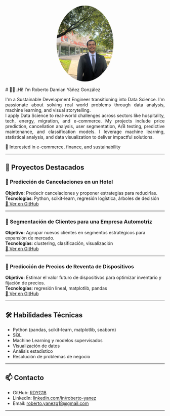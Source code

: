 <p align="center">
  <img src="assets/img/PARA_EL_PERFIL.JPG" alt="Foto de perfil" width="180" style="border-radius: 50%;">
</p>

<div align="justify">
# 👋🏻 ¡Hi! I’m Roberto Damian Yáñez González  

I'm a Sustainable Development Engineer transitioning into Data Science. I'm passionate about solving real world problems through data analysis, machine learning, and visual storytelling.  
I apply Data Science to real-world challenges across sectors like hospitality, tech, energy, migration, and e-commerce. My projects include price prediction, cancellation analysis, user segmentation, A/B testing, predictive maintenance, and classification models. I leverage machine learning, statistical analysis, and data visualization to deliver impactful solutions.

📍 Interested in e-commerce, finance, and sustainability  
</div>



---

## 📂 Proyectos Destacados

### 🔹 Predicción de Cancelaciones en un Hotel  
**Objetivo**: Predecir cancelaciones y proponer estrategias para reducirlas.  
**Tecnologías**: Python, scikit-learn, regresión logística, árboles de decisión  
[🔗 Ver en GitHub](https://github.com/RDYG18)

---

### 🔹 Segmentación de Clientes para una Empresa Automotriz  
**Objetivo**: Agrupar nuevos clientes en segmentos estratégicos para expansión de mercado.  
**Tecnologías**: clustering, clasificación, visualización  
[🔗 Ver en GitHub](https://github.com/RDYG18)

---

### 🔹 Predicción de Precios de Reventa de Dispositivos  
**Objetivo**: Estimar el valor futuro de dispositivos para optimizar inventario y fijación de precios.  
**Tecnologías**: regresión lineal, matplotlib, pandas  
[🔗 Ver en GitHub](https://github.com/RDYG18)

---

## 🛠️ Habilidades Técnicas  

- Python (pandas, scikit-learn, matplotlib, seaborn)  
- SQL  
- Machine Learning y modelos supervisados  
- Visualización de datos  
- Análisis estadístico  
- Resolución de problemas de negocio

---

## 📫 Contacto  

- GitHub: [RDYG18](https://github.com/RDYG18)  
- LinkedIn: [linkedin.com/in/roberto-yanez](https://www.linkedin.com/in/roberto-yanez)  
- Email: roberto.yanezg18@gmail.com

---

